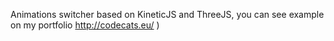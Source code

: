 Animations switcher based on KineticJS and ThreeJS,
you can see example on my portfolio http://codecats.eu/ )
